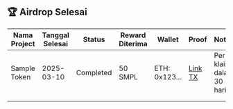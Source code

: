## 🏆 Airdrop Selesai

| Nama Project | Tanggal Selesai | Status | Reward Diterima | Wallet | Proof | Notes |
|--------------|-----------------|--------|----------------|--------|-------|-------|
| Sample Token | 2025-03-10 | Completed | 50 SMPL | ETH: 0x123... | [Link TX](https://etherscan.io) | Perlu klaim dalam 30 hari |
| | | | | | | |
| | | | | | | |
